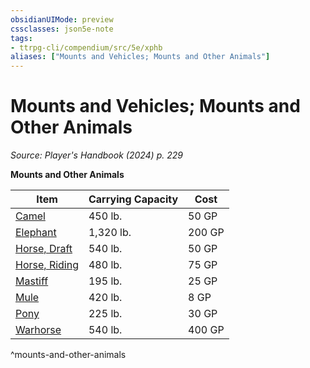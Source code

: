 ```yaml
---
obsidianUIMode: preview
cssclasses: json5e-note
tags:
- ttrpg-cli/compendium/src/5e/xphb
aliases: ["Mounts and Vehicles; Mounts and Other Animals"]
---
```

# Mounts and Vehicles; Mounts and Other Animals
*Source: Player's Handbook (2024) p. 229* 

**Mounts and Other Animals**

| Item | Carrying Capacity | Cost |
|------|-------------------|------|
| [Camel](3-Mechanics/CLI/items/camel-xphb.md) | 450 lb. | 50 GP |
| [Elephant](3-Mechanics/CLI/items/elephant-xphb.md) | 1,320 lb. | 200 GP |
| [Horse, Draft](3-Mechanics/CLI/items/draft-horse-xphb.md) | 540 lb. | 50 GP |
| [Horse, Riding](3-Mechanics/CLI/items/riding-horse-xphb.md) | 480 lb. | 75 GP |
| [Mastiff](3-Mechanics/CLI/items/mastiff-xphb.md) | 195 lb. | 25 GP |
| [Mule](3-Mechanics/CLI/items/mule-xphb.md) | 420 lb. | 8 GP |
| [Pony](3-Mechanics/CLI/items/pony-xphb.md) | 225 lb. | 30 GP |
| [Warhorse](3-Mechanics/CLI/items/warhorse-xphb.md) | 540 lb. | 400 GP |
^mounts-and-other-animals